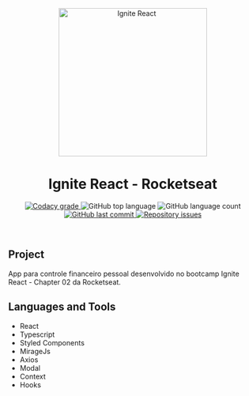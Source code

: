 <!-- PROJECT LOGO AND TITLE-->
<div align='center'>
  <img
    src="https://rocketseat.com.br/icons/icon-512x512.png"
    alt="Ignite React"
    width="300px"
  />
</div>

<h1 align="center">
    Ignite React - Rocketseat
</h1>

<!-- PROJECT SHIELDS -->
<p align="center">
  <a href="https://app.codacy.com/app/mesquita09/ignite-react-desafio1?utm_source=github.com&utm_medium=referral&utm_content=mesquita09/ignite-react-desafio1&utm_campaign=Badge_Grade_Dashboard">
    <img alt="Codacy grade" src="https://api.codacy.com/project/badge/Grade/d20792ff896d4ab2981307d37e88c19f">
  </a>

  <img alt="GitHub top language" src="https://img.shields.io/github/languages/top/mesquita09/ignite-react-desafio1.svg">

  <img alt="GitHub language count" src="https://img.shields.io/github/languages/count/mesquita09/ignite-react-desafio1.svg">

  <a href="https://github.com/mesquita09/ignite-react-desafio1/commits/master">
    <img alt="GitHub last commit" src="https://img.shields.io/github/last-commit/mesquita09/ignite-react-desafio1.svg">
  </a>

  <a href="https://github.com/mesquita09/ignite-react-desafio1/issues">
    <img alt="Repository issues" src="https://img.shields.io/github/issues/mesquita09/ignite-react-desafio1.svg">
  </a>
</p>

<br />

<!-- PROJECT DESCRIPTION -->

## Project

App para controle financeiro pessoal desenvolvido no bootcamp Ignite React - Chapter 02 da Rocketseat.

## Languages and Tools

- React
- Typescript
- Styled Components
- MirageJs
- Axios
- Modal
- Context
- Hooks
